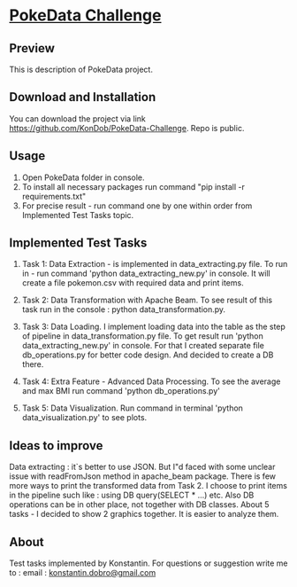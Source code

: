 # [PokeData Challenge](https://github.com/KonDob/PokeData-Challenge)


## Preview
This is description of PokeData project. 

## Download and Installation

You can download the project via link https://github.com/KonDob/PokeData-Challenge.
Repo is public.

## Usage
1) Open PokeData folder in console. 
2) To install all necessary packages run command "pip install -r requirements.txt"
3) For precise result - run command one by one within order from Implemented Test Tasks topic.

## Implemented Test Tasks
1) Task 1: Data Extraction - is implemented in data_extracting.py file. 
    To run in - run command 'python data_extracting_new.py' in console.
    It will create a file pokemon.csv with required data and print items.
   
2) Task 2: Data Transformation with Apache Beam.
    To see result of this task run in the console : python data_transformation.py.
   
3) Task 3: Data Loading.
    I implement loading data into the table as the step of pipeline in data_transformation.py file.
   To get result run 'python data_extracting_new.py' in console.
   For that I created separate file db_operations.py for better code design. And decided
   to create a DB there.
    
4) Task 4: Extra Feature - Advanced Data Processing.
    To see the average and max BMI run command 'python db_operations.py'
    
5) Task 5: Data Visualization.
    Run command in terminal 'python data_visualization.py' to see plots.
    
## Ideas to improve

Data extracting : it`s better to use JSON. But I"d faced with some  unclear
issue with readFromJson method in apache_beam package. 
There is few more ways to print the transformed data from Task 2. I choose to print
items in the pipeline such like : using DB query(SELECT * ...) etc.
Also DB operations can be in other place, not together with DB classes.
About 5 tasks - I decided to show 2 graphics together. It is easier to analyze them.


## About

Test tasks implemented by Konstantin. For questions or suggestion write me to :
email : konstantin.dobro@gmail.com